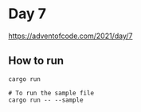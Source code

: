 # Day 7

https://adventofcode.com/2021/day/7

## How to run

```
cargo run

# To run the sample file
cargo run -- --sample
```

